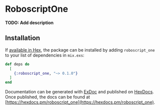 # RoboscriptOne

**TODO: Add description**

## Installation

If [available in Hex](https://hex.pm/docs/publish), the package can be installed
by adding `roboscript_one` to your list of dependencies in `mix.exs`:

```elixir
def deps do
  [
    {:roboscript_one, "~> 0.1.0"}
  ]
end
```

Documentation can be generated with [ExDoc](https://github.com/elixir-lang/ex_doc)
and published on [HexDocs](https://hexdocs.pm). Once published, the docs can
be found at [https://hexdocs.pm/roboscript_one](https://hexdocs.pm/roboscript_one).

